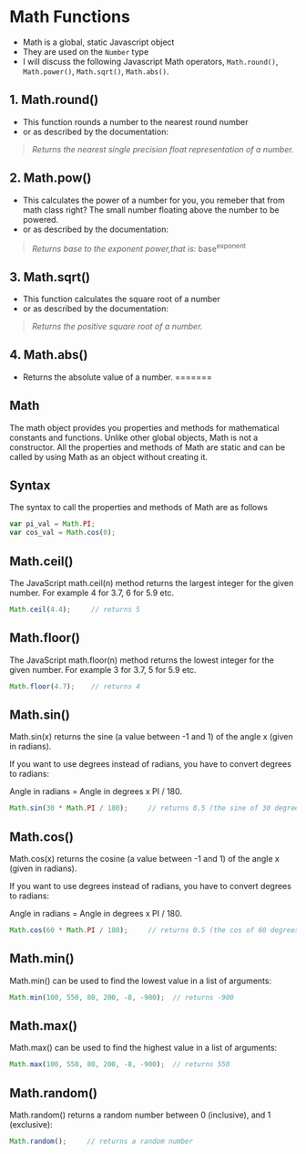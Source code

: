# Math Functions

* Math is a global, static Javascript object
* They are used on the `Number` type
* I will discuss the following Javascript Math operators, `Math.round()`, `Math.power()`, `Math.sqrt()`, `Math.abs()`.

## 1. Math.round()
* This function rounds a number to the nearest round number
* or as described by the documentation:
> _Returns the nearest single precision float representation of a number._

## 2. Math.pow()
* This calculates the power of a number for you, you remeber that from math class right? The small number floating above the number to be powered.
* or as described by the documentation:
> _Returns base to the exponent power,that is:_
> base<sup>exponent</sup>

## 3. Math.sqrt()
* This function calculates the square root of a number
* or as described by the documentation:
> _Returns the positive square root of a number._

## 4. Math.abs()
* Returns the absolute value of a number.
=======
## Math

The math object provides you properties and methods for mathematical constants and functions. Unlike other global objects, Math is not a constructor. All the properties and methods of Math are static and can be called by using Math as an object without creating it.

## Syntax

The syntax to call the properties and methods of Math are as follows

```javascript
var pi_val = Math.PI;
var cos_val = Math.cos(0);
```
## Math.ceil()

The JavaScript math.ceil(n) method returns the largest integer for the given number. For example 4 for 3.7, 6 for 5.9 etc.

```javascript
Math.ceil(4.4);     // returns 5
```

## Math.floor()

The JavaScript math.floor(n) method returns the lowest integer for the given number. For example 3 for 3.7, 5 for 5.9 etc.

```javascript
Math.floor(4.7);    // returns 4
```
## Math.sin()

Math.sin(x) returns the sine (a value between -1 and 1) of the angle x (given in radians).

If you want to use degrees instead of radians, you have to convert degrees to radians:

Angle in radians = Angle in degrees x PI / 180.

```javascript
Math.sin(30 * Math.PI / 180);     // returns 0.5 (the sine of 30 degrees)
```

## Math.cos()

Math.cos(x) returns the cosine (a value between -1 and 1) of the angle x (given in radians).

If you want to use degrees instead of radians, you have to convert degrees to radians:

Angle in radians = Angle in degrees x PI / 180.

```javascript
Math.cos(60 * Math.PI / 180);     // returns 0.5 (the cos of 60 degrees)
```
## Math.min()

Math.min() can be used to find the lowest value in a list of arguments:

```javascript
Math.min(100, 550, 80, 200, -8, -900);  // returns -900
```

## Math.max()

Math.max() can be used to find the highest value in a list of arguments:

```javascript
Math.max(100, 550, 80, 200, -8, -900);  // returns 550
```

## Math.random()

Math.random() returns a random number between 0 (inclusive), and 1 (exclusive):

```javascript
Math.random();     // returns a random number
```

